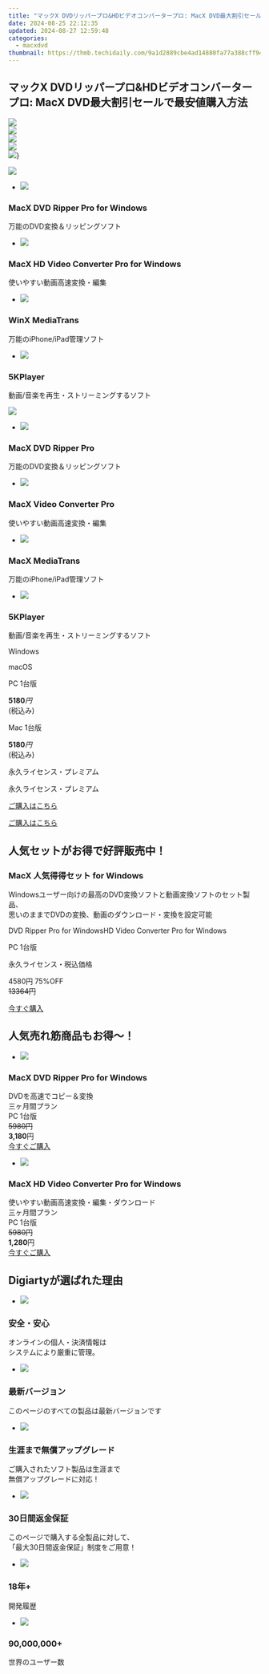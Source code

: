 ```yaml
---
title: "マックX DVDリッパープロ&HDビデオコンバータープロ: MacX DVD最大割引セールで最安値購入方法"
date: 2024-08-25 22:12:35
updated: 2024-08-27 12:59:48
categories:
  - macxdvd
thumbnail: https://thmb.techidaily.com/9a1d2889cbe4ad14880fa77a388cff944d010380f4cf0a1f83bd01829ce96a1e.jpg
---
```


## マックX DVDリッパープロ&HDビデオコンバータープロ: MacX DVD最大割引セールで最安値購入方法

![](https://www.macxdvd.com/special-offer/image-style/jp-spring23-new/t1.png)  
![](https://www.macxdvd.com/special-offer/image-style/jp-spring23-new/b2.png)  
![](https://www.macxdvd.com/special-offer/image-style/jp-spring23-new/t2.png)  
![](https://www.macxdvd.com/special-offer/image-style/jp-spring23-new/b3.png)  
![](https://www.macxdvd.com/special-offer/image-style/jp-spring23-new/t3.png)}

![](https://www.macxdvd.com/special-offer/image-style/jp-spring23-new/macw.png)

* ![](https://www.macxdvd.com/special-offer/image-style/jp-new/win-drp-icon.png)  
### MacX DVD Ripper Pro for Windows  
万能のDVD変換＆リッピングソフト
* ![](https://www.macxdvd.com/special-offer/image-style/jp-new/vcp-icon.png)  
### MacX HD Video Converter Pro for Windows  
使いやすい動画高速変換・編集
* ![](https://www.macxdvd.com/special-offer/image-style/jp-new/mt-icon.png)  
### WinX MediaTrans  
万能のiPhone/iPad管理ソフト
* ![](https://www.macxdvd.com/special-offer/image-style/jp-new/5kp-icon.png)  
### 5KPlayer  
動画/音楽を再生・ストリーミングするソフト

![](https://www.macxdvd.com/special-offer/image-style/jp-spring23-new/macm.png)

* ![](https://www.macxdvd.com/special-offer/image-style/jp-new/mac-drp-icon.png)  
### MacX DVD Ripper Pro  
万能のDVD変換＆リッピングソフト
* ![](https://www.macxdvd.com/special-offer/image-style/jp-new/vcp-icon.png)  
### MacX Video Converter Pro  
使いやすい動画高速変換・編集
* ![](https://www.macxdvd.com/special-offer/image-style/jp-new/mt-icon.png)  
### MacX MediaTrans  
万能のiPhone/iPad管理ソフト
* ![](https://www.macxdvd.com/special-offer/image-style/jp-new/5kp-icon.png)  
### 5KPlayer  
動画/音楽を再生・ストリーミングするソフト

Windows

macOS

PC 1台版 

**5180**_円_  
 (税込み)

Mac 1台版 

**5180**_円_  
(税込み)

永久ライセンス・プレミアム

永久ライセンス・プレミアム

[ご購入はこちら](https://secure.avangate.com/order/checkout.php?PRODS=4626941&QTY=1&CART=1&SHORT_FORM=1&COUPON=MACXOBON2014&ORDERSTYLE=nLWsnpXPnHU%3D&DESIGN_TYPE=2&HIDEC=0&AFFILIATE=108875) 

[ご購入はこちら](https://secure.avangate.com/order/checkout.php?PRODS=4626940&QTY=1&CART=1&SHORT_FORM=1&COUPON=MACXOBON2014&ORDERSTYLE=nLWsnpXPnHU%3D&DESIGN_TYPE=2&HIDEC=0&AFFILIATE=108875) 



## 人気セットがお得で好評販売中！

### MacX 人気得得セット for Windows

Windowsユーザー向けの最高のDVD変換ソフトと動画変換ソフトのセット製品、  
 思いのままでDVDの変換、動画のダウンロード・変換を設定可能 

DVD Ripper Pro for WindowsHD Video Converter Pro for Windows 

 PC 1台版

永久ライセンス・税込価格

4580円 75%OFF  
~~13364円~~ 

[今すぐ購入](https://secure.avangate.com/order/checkout.php?PRODS=4713885&QTY=1&CART=1&SHORT_FORM=1&COUPON=MACXPromoPrice&ORDERSTYLE=nLWs45TfjLk%253+D&__c=1&LANG=ja&AFFILIATE=108875)



## 人気売れ筋商品もお得～！

* ![](https://www.macxdvd.com/special-offer/image-style/jp-spring23-new/top1.png)  
### MacX DVD Ripper Pro for Windows  
DVDを高速でコピー＆変換  
三ヶ月間プラン  
PC 1台版  
~~5980円~~  
**3,180**円  
[今すぐご購入](https://estore.macxdvd.com/order/checkout.php?PRODS=37415231&QTY=1&CART=1&SHORT_FORM=1&COUPON=MACXOfficialPrice&ORDERSTYLE=nLWsnpXPnHU%3D&DESIGN_TYPE=2&HIDEC=0&AFFILIATE=108875)
* ![](https://www.macxdvd.com/special-offer/image-style/jp-spring23-new/top2.png)  
### MacX HD Video Converter Pro for Windows  
使いやすい動画高速変換・編集・ダウンロード  
三ヶ月間プラン  
PC 1台版  
~~5980円~~  
**1,280**円  
[今すぐご購入](https://estore.macxdvd.com/order/checkout.php?PRODS=37415284&QTY=1&CART=1&SHORT_FORM=1&COUPON=MACXOfficialPrice&ORDERSTYLE=nLWsnpXPnHU%3D&DESIGN_TYPE=2&HIDEC=0&AFFILIATE=108875)


## Digiartyが選ばれた理由

* ![](https://www.macxdvd.com/special-offer/image-style/jp-spring23-new/icon1.png)  
### 安全・安心  
オンラインの個人・決済情報は  
 システムにより厳重に管理。
* ![](https://www.macxdvd.com/special-offer/image-style/jp-spring23-new/icon2.png)  
### 最新バージョン  
このページのすべての製品は最新バージョンです
* ![](https://www.macxdvd.com/special-offer/image-style/jp-spring23-new/icon3.png)  
### 生涯まで無償アップグレード  
ご購入されたソフト製品は生涯まで  
 無償アップグレードに対応！
* ![](https://www.macxdvd.com/special-offer/image-style/jp-spring23-new/icon4.png)  
### 30日間返金保証  
このページで購入する全製品に対して、  
 「最大30日間返金保証」制度をご用意！
* ![](https://www.macxdvd.com/special-offer/image-style/jp-spring23-new/icon5.png)  
### 18年+  
開発履歴
* ![](https://www.macxdvd.com/special-offer/image-style/jp-spring23-new/icon6.png)  
### 90,000,000+  
世界のユーザー数

<ins class="adsbygoogle"
     style="display:block"
     data-ad-format="autorelaxed"
     data-ad-client="ca-pub-7571918770474297"
     data-ad-slot="1223367746"></ins>



<ins class="adsbygoogle"
     style="display:block"
     data-ad-client="ca-pub-7571918770474297"
     data-ad-slot="8358498916"
     data-ad-format="auto"
     data-full-width-responsive="true"></ins>
